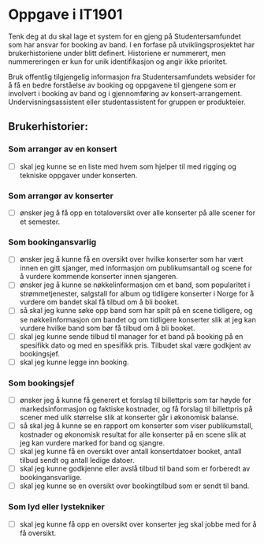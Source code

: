 # Oppgave i IT1901
Tenk deg at du skal lage et system for en gjeng på Studentersamfundet som har ansvar for booking av band.
I en forfase på utviklingsprosjektet har brukerhistoriene under blitt definert.
Historiene er nummerert, men nummereringen er kun for unik identifikasjon og angir ikke prioritet.


Bruk offentlig tilgjengelig informasjon fra Studentersamfundets websider for å få en
bedre forståelse av booking og oppgavene til gjengene som er involvert i booking av
band og i gjennomføring av konsert-arrangement.
Undervisningsassistent eller studentassistent for gruppen er produkteier.

## Brukerhistorier:

### Som arrangør av en konsert
 - [ ] skal jeg kunne se en liste med hvem som hjelper til med rigging og tekniske oppgaver under konserten.

### Som arrangør av konserter
 - [ ] ønsker jeg å få opp en totaloversikt over alle konserter på alle scener for et semester.

### Som bookingansvarlig
 - [ ] ønsker jeg å kunne få en oversikt over hvilke konserter som har vært innen en gitt sjanger, med informasjon om publikumsantall og scene for å vurdere kommende konserter innen sjangeren.
 - [ ] ønsker jeg å kunne se nøkkelinformasjon om et band, som popularitet i strømmetjenester, salgstall for album og tidligere konserter i Norge for å vurdere om bandet skal få tilbud om å bli booket.
 - [ ] så skal jeg kunne søke opp band som har spilt på en scene tidligere, og se nøkkelinformasjon om bandet og om tidligere konserter slik at jeg kan vurdere hvilke band som bør få tilbud om å bli booket.
 - [ ] skal jeg kunne sende tilbud til manager for et band på booking på en spesifikk dato og med en spesifikk pris. Tilbudet skal være godkjent av bookingsjef.
 - [ ] skal jeg kunne legge inn booking.

### Som bookingsjef
 - [ ] ønsker jeg å kunne få generert et forslag til billettpris som tar høyde for markedsinformasjon og faktiske kostnader, og få forslag til billettpris på scener med ulik størrelse slik at konserter går i økonomisk balanse.
 - [ ] så skal jeg å kunne se en rapport om konserter som viser publikumstall, kostnader og økonomisk resultat for alle konserter på en scene slik at jeg kan vurdere marked for band og sjangre.
 - [ ] skal jeg kunne få en oversikt over antall konsertdatoer booket, antall tilbud sendt og antall ledige datoer.
 - [ ] skal jeg kunne godkjenne eller avslå tilbud til band som er forberedt av bookingansvarlige.
 - [ ] skal jeg kunne se en oversikt over bookingtilbud som er sendt til band.

### Som lyd eller lystekniker
 - [ ] skal jeg kunne få opp en oversikt over konserter jeg skal jobbe med for å få oversikt.
